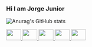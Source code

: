 ### Hi I am Jorge Junior
<!--
**jorgeparis/jorgeparis** is a ✨ _special_ ✨ repository because its `README.md` (this file) appears on your GitHub profile.
-->

![Anurag's GitHub stats](https://github-readme-stats.vercel.app/api?username=jorgeparis&show_icons=true&theme=radical)
<div> <a href=https://img.shields.io/badge/Kotlin-0095D5?&style=for-the-badge&logo=kotlin&logoColor=white/></div>
<img height="30" width="40" src="https://cdn.jsdelivr.net/gh/devicons/devicon/icons/kotlin/kotlin-original.svg" />
<img height="30" width="40" src="https://cdn.jsdelivr.net/gh/devicons/devicon/icons/java/java-original.svg" />
<img height="30" width="40" src="https://cdn.jsdelivr.net/gh/devicons/devicon/icons/python/python-original.svg" />
<img height="30" width="40" src="https://cdn.jsdelivr.net/gh/devicons/devicon/icons/matlab/matlab-original.svg" />
<img height="30" width="40" src="https://cdn.jsdelivr.net/gh/devicons/devicon/icons/mysql/mysql-original.svg" />
